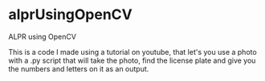# alprUsingOpenCV
ALPR using OpenCV

This is a code I made using a tutorial on youtube, that let's you use a photo with a .py script that will take the photo, find the license plate and give you the numbers and letters on it as an output.
